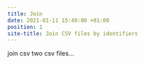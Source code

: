 ```yaml
---
title: Join
date: 2021-01-11 15:49:00 +01:00
position: 1
site-title: Join CSV files by identifiers
---
```


join csv two csv files...